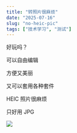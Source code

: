 ```yaml
---
title: "转照片很麻烦"
date: "2025-07-16"
slug: "no-heic-pic"
tags: ["技术学习", "测试"]
---
```

好玩吗？


可以自由编辑


方便又美丽


又可以套用各种套件


HEIC 照片很麻烦


只好用 JPG


![](https://prod-files-secure.s3.us-west-2.amazonaws.com/112d0858-5090-4d34-a606-b75eb8d65fd2/39f37d4e-f5dd-41a3-b36f-d5a0ee472000/b3d17f5a-b229-44e9-b092-8cacbac287cd.png?X-Amz-Algorithm=AWS4-HMAC-SHA256&X-Amz-Content-Sha256=UNSIGNED-PAYLOAD&X-Amz-Credential=ASIAZI2LB466TZOL64LO%2F20250724%2Fus-west-2%2Fs3%2Faws4_request&X-Amz-Date=20250724T140511Z&X-Amz-Expires=3600&X-Amz-Security-Token=IQoJb3JpZ2luX2VjEAQaCXVzLXdlc3QtMiJHMEUCIQDlsQ3%2B0TsV2Xb32nqxG3mvNrR8yiBncW9JXKgq8z%2BQ9QIgVLOrupr%2FezzgxTg%2FmoT%2BdKVaeLAXA3CXiNJvM0cuW10q%2FwMILRAAGgw2Mzc0MjMxODM4MDUiDItvdAVA3SIMXVQm1yrcA7%2FdeYuqUFYLj%2BfBWL947sLQsUTKxHsj0nwt0UWWLiZvDwKzA6BQklhqkzfyDhAk8IpqMTmSX0mGmhlKE0il%2Bi979z5Pw5v91OAeOaYO7Cl%2BMpk2xEy7Zzedso90Bl8ttLvU0SQ1gd3dZbwndo9BgJGGUSvQ0oZPsn71xpje0R78%2FPKkjnufEoxDEYmRDYRkkV7NuUanySfDhdLHDab%2FMzBHz3eroqgLLLFTtl3wcgPuwj0yrJRoRZmMmwJdNTx%2B6GAsKxeM8zSYV30UAyDv7uFw1qBa%2F4PxG057qEkD9sF3qOlMNqGYntS8qxMdqpopU7DQJgWbJg1RcOYQA%2BjV5YAA1V2C44yMUHlG73ya5mqpL2OwtUkbmg44rKD6R3j6BKH1M99Om1p4pd%2BUgMHrP%2BkATFdbbDqBLsY5KgQwNGW6nYF5G%2F8%2F1KjKY%2BPR4sHudc%2FAdS67dHdq7y7ctxzjSDPQwjVXe1GbSZgwL%2FTA1VwoaspnpCls4wlFuG4wTHdUzSBPauTF%2FUikg%2Ba2oAI0jtWXRJ13PIUgGXukQUbRUHywBXVX3hDimFFKLW5Q%2BoCusbfYLj3lw8B45sxQRzKryu2%2BCTvr3DplErnNlJY1CA8mOA7ERMqWzxY3jJT2MJa%2FiMQGOqUB2DAYvEziPc5fS0i1A4NiJQylpIVWb3PVSFfA7zxE94IqPXDVpyiodYtLK4qiUr7DBhGndARVaMbhOUS6QgO4Xunh5LmICNhuUmCnRh%2BVDgampeQQ7SgIupxOC7Z4pQqptHq8wO%2FBr43NsAzM%2BZedkDQHWaYxVel53fATz0SBAsYPI825dUS%2FP573w3CI27hr%2FGscmO%2BZl47glF8li7N2LtGgiOk0&X-Amz-Signature=8be25d25f0eaf95ccb6a1cfbe94ba35e25ed044840135ab1691f668b282d7b98&X-Amz-SignedHeaders=host&x-amz-checksum-mode=ENABLED&x-id=GetObject)

